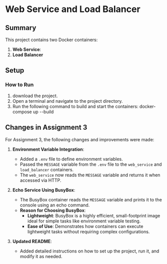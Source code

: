 # Web Service and Load Balancer

## Summary
This project contains two Docker containers:
1. **Web Service**: 
2. **Load Balancer**

## Setup 

### How to Run
1. download the project.
2. Open a terminal and navigate to the project directory.
3. Run the following command to build and start the containers:
   docker-compose up --build

## Changes in Assignment 3

For Assignment 3, the following changes and improvements were made:
1. **Environment Variable Integration**:
   - Added a `.env` file to define environment variables.
   - Passed the `MESSAGE` variable from the `.env` file to the `web_service` and `load_balancer` containers.
   - The `web_service` now reads the `MESSAGE` variable and returns it when accessed via HTTP.

2. **Echo Service Using BusyBox**:
   - The BusyBox container reads the `MESSAGE` variable and prints it to the console using an echo command.
   - **Reason for Choosing BusyBox**:
     - **Lightweight**: BusyBox is a highly efficient, small-footprint image ideal for simple tasks like environment variable testing.
     - **Ease of Use**: Demonstrates how containers can execute lightweight tasks without requiring complex configurations.

5. **Updated README**:
   - Added detailed instructions on how to set up the project, run it, and modify it as needed.




